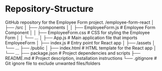 # Repository-Structure
GitHub repository for the Employee Form project.
/employee-form-react
│
├── /src
│   ├── /components
│   │   ├── EmployeeForm.js         # Employee Form Component
│   │   ├── EmployeeForm.css        # CSS for styling the Employee Form
│   │   └── ...
│   ├── App.js                      # Main application file that imports EmployeeForm
│   ├── index.js                    # Entry point for React app
│   ├── /assets
│   └── ...
├── /public
│   ├── index.html                  # HTML template for the React app
│   └── ...
├── package.json                    # Project dependencies and scripts
├── README.md                       # Project description, installation instructions
└── .gitignore                      # Git ignore file to exclude unwanted files/folders
